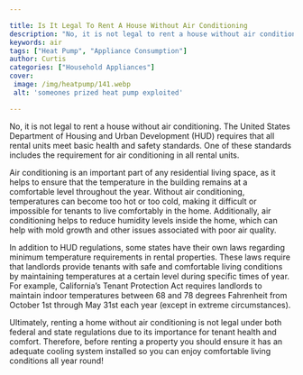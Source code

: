 ```yaml
---

title: Is It Legal To Rent A House Without Air Conditioning
description: "No, it is not legal to rent a house without air conditioning. The United States Department of Housing and Urban Development (HUD) ...scroll on and keep learning"
keywords: air
tags: ["Heat Pump", "Appliance Consumption"]
author: Curtis
categories: ["Household Appliances"]
cover: 
 image: /img/heatpump/141.webp
 alt: 'someones prized heat pump exploited'

---
```


No, it is not legal to rent a house without air conditioning. The United States Department of Housing and Urban Development (HUD) requires that all rental units meet basic health and safety standards. One of these standards includes the requirement for air conditioning in all rental units. 

Air conditioning is an important part of any residential living space, as it helps to ensure that the temperature in the building remains at a comfortable level throughout the year. Without air conditioning, temperatures can become too hot or too cold, making it difficult or impossible for tenants to live comfortably in the home. Additionally, air conditioning helps to reduce humidity levels inside the home, which can help with mold growth and other issues associated with poor air quality. 

In addition to HUD regulations, some states have their own laws regarding minimum temperature requirements in rental properties. These laws require that landlords provide tenants with safe and comfortable living conditions by maintaining temperatures at a certain level during specific times of year. For example, California’s Tenant Protection Act requires landlords to maintain indoor temperatures between 68 and 78 degrees Fahrenheit from October 1st through May 31st each year (except in extreme circumstances). 

Ultimately, renting a home without air conditioning is not legal under both federal and state regulations due to its importance for tenant health and comfort. Therefore, before renting a property you should ensure it has an adequate cooling system installed so you can enjoy comfortable living conditions all year round!
